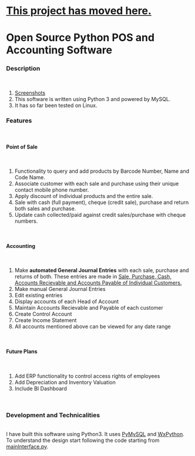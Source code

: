 # <a href="https://github.com/HH95/HH---POS-Accounting-and-ERP-Software">This project has moved here.</a>
# Open Source Python POS and Accounting Software

<h3>Description</h3>
<br />
<ol>
	<li><a href="https://github.com/HH95/Open-Source-Python-POS-and-Accounting-Software/wiki">Screenshots</a></li>
	<li>This software is written using Python 3 and powered by MySQL.</li>
	<li>It has so far been tested on Linux.</li>
</ol>

<h3>Features</h3>
<br />
<h4>Point of Sale</h4>
<br />
<ol>
	<li>Functionality to query and add products by Barcode Number, Name and Code Name.</li>
	<li>Associate customer with each sale and purchase using their unique contact mobile phone number.</li>
	<li>Apply discount of individual products and the entire sale.</li>
	<li>Sale with cash (full payment), cheque (credit sale), purchase and return both sales and purchase.</li>
	<li>Update cash collected/paid against credit sales/purchase with cheque numbers.</li>
</ol>
<br />
<h4>Accounting</h4>
<br />
<ol>
	<li>Make <b>automated General Journal Entries</b> with each sale, purchase and returns of both. These entries are made in <u>Sale, Purchase, Cash, Accounts Recievable and Accounts Payable of Individual Customers.</u></li>
	<li>Make manual General Journal Entries</li>
	<li>Edit existing entries</li>
	<li>Display accounts of each Head of Account</li>
	<li>Maintain Accounts Recievable and Payable of each customer</li>
	<li>Create Control Account</li>
	<li>Create Income Statement</li>
	<li>All accounts mentioned above can be viewed for any date range</li>
</ol>
<br />
<h4>Future Plans</h4>
<br />
<ol>
	<li>Add ERP functionality to control access rights of employees</li>
	<li>Add Depreciation and Inventory Valuation</li>
	<li>Include BI Dashboard</li>
</ol>
<br />
<h3>Development and Technicalities</h3>
<br />
I have built this software using Python3. It uses <a href="https://github.com/PyMySQL/PyMySQL">PyMySQL</a> and <a href="https://wxpython.org/Phoenix/docs/html/index.html">WxPython</a>.
<br />
To understand the design start following the code starting from <a href="https://github.com/HH95/Open-Source-Python-POS-and-Accounting-Software/blob/master/mainInterface.py">mainInterface.py</a>.
